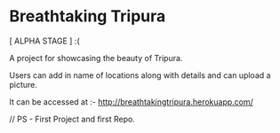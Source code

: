 # Breathtaking Tripura 
[ ALPHA STAGE ] :(

A project for showcasing the beauty of Tripura.

Users can add in name of locations along with details and can upload a picture. 

It can be accessed at :-
http://breathtakingtripura.herokuapp.com/




// PS - First Project and first Repo. 
